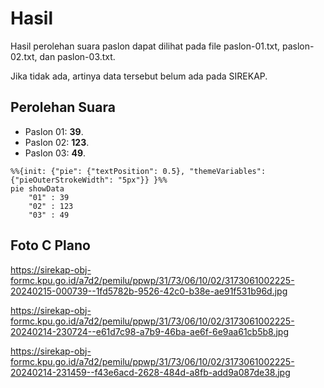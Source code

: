 # Hasil

Hasil perolehan suara paslon dapat dilihat pada file paslon-01.txt, paslon-02.txt, dan paslon-03.txt.

Jika tidak ada, artinya data tersebut belum ada pada SIREKAP.

## Perolehan Suara

 * Paslon 01: **39**.
 * Paslon 02: **123**.
 * Paslon 03: **49**.

```mermaid
%%{init: {"pie": {"textPosition": 0.5}, "themeVariables": {"pieOuterStrokeWidth": "5px"}} }%%
pie showData
    "01" : 39
    "02" : 123
    "03" : 49
```
## Foto C Plano

https://sirekap-obj-formc.kpu.go.id/a7d2/pemilu/ppwp/31/73/06/10/02/3173061002225-20240215-000739--1fd5782b-9526-42c0-b38e-ae91f531b96d.jpg

https://sirekap-obj-formc.kpu.go.id/a7d2/pemilu/ppwp/31/73/06/10/02/3173061002225-20240214-230724--e61d7c98-a7b9-46ba-ae6f-6e9aa61cb5b8.jpg

https://sirekap-obj-formc.kpu.go.id/a7d2/pemilu/ppwp/31/73/06/10/02/3173061002225-20240214-231459--f43e6acd-2628-484d-a8fb-add9a087de38.jpg
